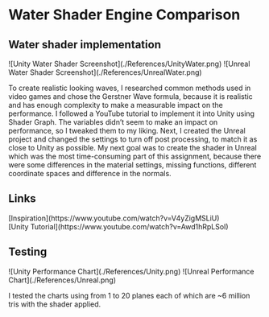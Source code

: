 <h1>Water Shader Engine Comparison</h1>
<h2>Water shader implementation</h2>
![Unity Water Shader Screenshot](./References/UnityWater.png)
![Unreal Water Shader Screenshot](./References/UnrealWater.png)
<p>To create realistic looking waves, I researched common methods used in video games and chose the Gerstner Wave formula, because it is realistic and has enough complexity to make a measurable impact on the performance. I followed a YouTube tutorial to implement it into Unity using Shader Graph. The variables didn’t seem to make an impact on performance, so I tweaked them to my liking. Next, I created the Unreal project and changed the settings to turn off post processing, to match it as close to Unity as possible. My next goal was to create the shader in Unreal which was the most time-consuming part of this assignment, because there were some differences in the material settings, missing functions, different coordinate spaces and difference in the normals.</p>

<h2>Links</h2>
[Inspiration](https://www.youtube.com/watch?v=V4yZigMSLiU)
<br>
[Unity Tutorial](https://www.youtube.com/watch?v=Awd1hRpLSoI)

<h2>Testing</h2>
![Unity Performance Chart](./References/Unity.png)
![Unreal Performance Chart](./References/Unreal.png)
<p>I tested the charts using from 1 to 20 planes each of which are ~6 million tris with the shader applied.</p>
